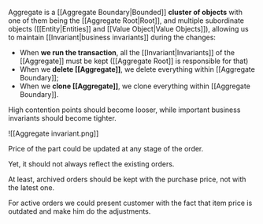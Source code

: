 Aggregate is a [[Aggregate Boundary|Bounded]] **cluster of objects** with one of them being the [[Aggregate Root|Root]], and multiple subordinate objects ([[Entity|Entities]] and [[Value Object|Value Objects]]), allowing us to maintain [[Invariant|business invariants]] during the changes:

- When **we run the transaction**, all the [[Invariant|Invariants]] of the [[Aggregate]] must be kept ([[Aggregate Root]] is responsible for that)
- When we **delete [[Aggregate]]**, we delete everything within [[Aggregate Boundary]];
- When we **clone [[Aggregate]]**, we clone everything within [[Aggregate Boundary]].

High contention points should become looser, while important business invariants should become tighter.

![[Aggregate invariant.png]]

Price of the part could be updated at any stage of the order. 

Yet, it should not always reflect the existing orders.

At least, archived orders should be kept with the purchase price, not with the latest one.

For active orders we could present customer with the fact that item price is outdated and make him do the adjustments.
